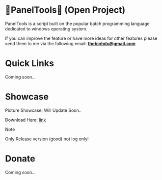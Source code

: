 # **🔨PanelTools🔨 (Open Project)**

PanelTools is a script built on the popular batch programming language dedicated to windows operating system.

If you can improve the feature or have more ideas for other features please send them to me via the following email: **thebinhdx@gmail.com**

# Quick Links
Coming soon...

# Showcase

Picture Showcase: Will Update Soon..

Download Here: [link](https://github.com/Thebinhdx/PanelTools-Project/releases/latest)
> [!NOTE]
Only Release version (good) not log only!

# Donate
Coming soon...
